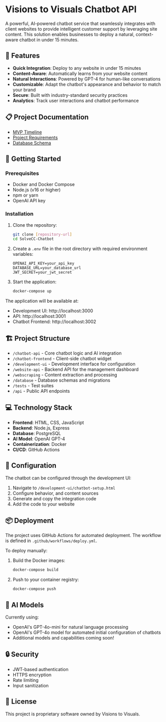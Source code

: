 # Visions to Visuals Chatbot API

A powerful, AI-powered chatbot service that seamlessly integrates with client websites to provide intelligent customer support by leveraging site content. This solution enables businesses to deploy a natural, context-aware chatbot in under 15 minutes.

## 🌟 Features

- **Quick Integration**: Deploy to any website in under 15 minutes
- **Content-Aware**: Automatically learns from your website content
- **Natural Interactions**: Powered by GPT-4 for human-like conversations
- **Customizable**: Adapt the chatbot's appearance and behavior to match your brand
- **Secure**: Built with industry-standard security practices
- **Analytics**: Track user interactions and chatbot performance

## 📋 Project Documentation

- [MVP Timeline](https://docs.google.com/document/d/1Qz8tVQ3WSa1k4AHqGyFnYlJ2nyxTQLzgzQcGsNlcgsY/edit?tab=t.0)
- [Project Requirements](https://docs.google.com/document/d/1ktSizXRecSuGVjeFcu6XElnkO5mh5ek4Nm6E1iimBlY/edit?tab=t.0#heading=h.gjdgxs)
- [Database Schema](https://lucid.app/lucidchart/c15da861-ecc7-4e22-8b6e-408c1dbd6849/edit?invitationId=inv_7e9d5164-4fa2-4f40-b466-8b5405b0bd8c&page=0_0#)

## 🚀 Getting Started

### Prerequisites

- Docker and Docker Compose
- Node.js (v16 or higher)
- npm or yarn
- OpenAI API key

### Installation

1. Clone the repository:
   ```bash
   git clone [repository-url]
   cd SolveCC-Chatbot
   ```

2. Create a `.env` file in the root directory with required environment variables:
   ```
   OPENAI_API_KEY=your_api_key
   DATABASE_URL=your_database_url
   JWT_SECRET=your_jwt_secret
   ```

3. Start the application:
   ```bash
   docker-compose up
   ```

The application will be available at:
- Development UI: http://localhost:3000
- API: http://localhost:3001
- Chatbot Frontend: http://localhost:3002

## 🏗️ Project Structure

- `/chatbot-api` - Core chatbot logic and AI integration
- `/chatbot-frontend` - Client-side chatbot widget
- `/development-ui` - Development interface for configuration
- `/website-api` - Backend API for the management dashboard
- `/webscraping` - Content extraction and processing
- `/database` - Database schemas and migrations
- `/tests` - Test suites
- `/api` - Public API endpoints

## 💻 Technology Stack

- **Frontend**: HTML, CSS, JavaScript
- **Backend**: Node.js, Express
- **Database**: PostgreSQL
- **AI Model**: OpenAI GPT-4
- **Containerization**: Docker
- **CI/CD**: GitHub Actions

## 🔧 Configuration

The chatbot can be configured through the development UI:
1. Navigate to `/development-ui/chatbot-setup.html`
2. Configure behavior, and content sources
3. Generate and copy the integration code
4. Add the code to your website

## 📦 Deployment

The project uses GitHub Actions for automated deployment. The workflow is defined in `.github/workflows/deploy.yml`.

To deploy manually:
1. Build the Docker images:
   ```bash
   docker-compose build
   ```
2. Push to your container registry:
   ```bash
   docker-compose push
   ```

## 🤖 AI Models

Currently using:
- OpenAI's GPT-4o-mini for natural language processing
- OpenAI's GPT-4o model for automated initial configuration of chatbots
- Additional models and capabilities coming soon!

## 🔒 Security

- JWT-based authentication
- HTTPS encryption
- Rate limiting
- Input sanitization


## 📄 License

This project is proprietary software owned by Visions to Visuals.

